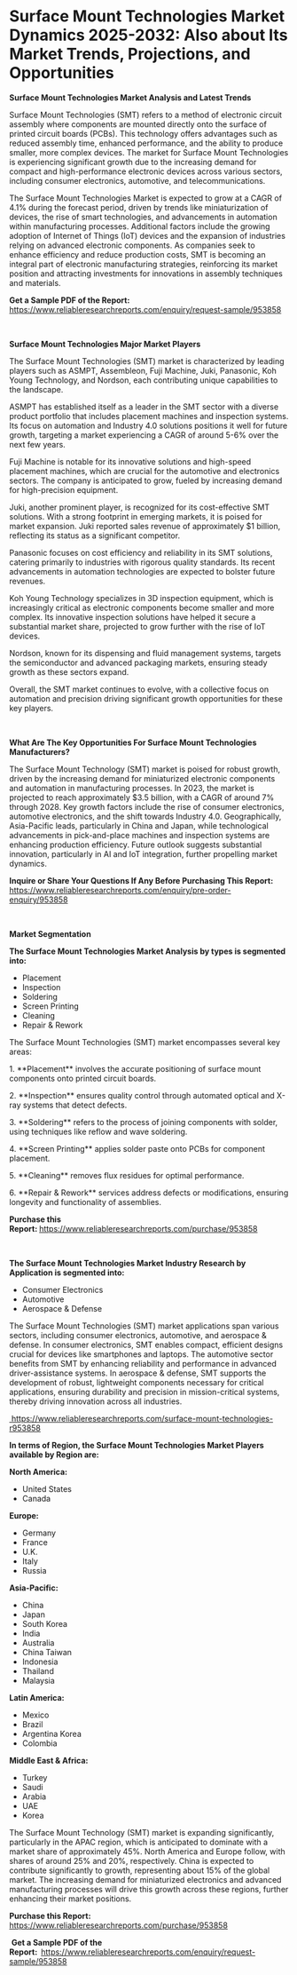 <p><h1>Surface Mount Technologies Market Dynamics 2025-2032: Also about Its Market Trends, Projections, and Opportunities</h1></p><p><strong>Surface Mount Technologies Market Analysis and Latest Trends</strong></p>
<p><p>Surface Mount Technologies (SMT) refers to a method of electronic circuit assembly where components are mounted directly onto the surface of printed circuit boards (PCBs). This technology offers advantages such as reduced assembly time, enhanced performance, and the ability to produce smaller, more complex devices. The market for Surface Mount Technologies is experiencing significant growth due to the increasing demand for compact and high-performance electronic devices across various sectors, including consumer electronics, automotive, and telecommunications.</p><p>The Surface Mount Technologies Market is expected to grow at a CAGR of 4.1% during the forecast period, driven by trends like miniaturization of devices, the rise of smart technologies, and advancements in automation within manufacturing processes. Additional factors include the growing adoption of Internet of Things (IoT) devices and the expansion of industries relying on advanced electronic components. As companies seek to enhance efficiency and reduce production costs, SMT is becoming an integral part of electronic manufacturing strategies, reinforcing its market position and attracting investments for innovations in assembly techniques and materials.</p></p>
<p><strong>Get a Sample PDF of the Report:&nbsp;</strong> <a href="https://www.reliableresearchreports.com/enquiry/request-sample/953858?utm_campaign=3296&utm_medium=2&utm_source=Github&utm_content=ia&utm_term=18042025&utm_id=surface-mount-technologies">https://www.reliableresearchreports.com/enquiry/request-sample/953858</a></p>
<p>&nbsp;</p>
<p><strong>Surface Mount Technologies Major Market Players</strong></p>
<p><p>The Surface Mount Technologies (SMT) market is characterized by leading players such as ASMPT, Assembleon, Fuji Machine, Juki, Panasonic, Koh Young Technology, and Nordson, each contributing unique capabilities to the landscape.</p><p>ASMPT has established itself as a leader in the SMT sector with a diverse product portfolio that includes placement machines and inspection systems. Its focus on automation and Industry 4.0 solutions positions it well for future growth, targeting a market experiencing a CAGR of around 5-6% over the next few years.</p><p>Fuji Machine is notable for its innovative solutions and high-speed placement machines, which are crucial for the automotive and electronics sectors. The company is anticipated to grow, fueled by increasing demand for high-precision equipment. </p><p>Juki, another prominent player, is recognized for its cost-effective SMT solutions. With a strong footprint in emerging markets, it is poised for market expansion. Juki reported sales revenue of approximately $1 billion, reflecting its status as a significant competitor.</p><p>Panasonic focuses on cost efficiency and reliability in its SMT solutions, catering primarily to industries with rigorous quality standards. Its recent advancements in automation technologies are expected to bolster future revenues.</p><p>Koh Young Technology specializes in 3D inspection equipment, which is increasingly critical as electronic components become smaller and more complex. Its innovative inspection solutions have helped it secure a substantial market share, projected to grow further with the rise of IoT devices.</p><p>Nordson, known for its dispensing and fluid management systems, targets the semiconductor and advanced packaging markets, ensuring steady growth as these sectors expand.</p><p>Overall, the SMT market continues to evolve, with a collective focus on automation and precision driving significant growth opportunities for these key players.</p></p>
<p>&nbsp;</p>
<p><strong>What Are The Key Opportunities For Surface Mount Technologies Manufacturers?</strong></p>
<p><p>The Surface Mount Technology (SMT) market is poised for robust growth, driven by the increasing demand for miniaturized electronic components and automation in manufacturing processes. In 2023, the market is projected to reach approximately $3.5 billion, with a CAGR of around 7% through 2028. Key growth factors include the rise of consumer electronics, automotive electronics, and the shift towards Industry 4.0. Geographically, Asia-Pacific leads, particularly in China and Japan, while technological advancements in pick-and-place machines and inspection systems are enhancing production efficiency. Future outlook suggests substantial innovation, particularly in AI and IoT integration, further propelling market dynamics.</p></p>
<p><strong>Inquire or Share Your Questions If Any Before Purchasing This Report:</strong> <a href="https://www.reliableresearchreports.com/enquiry/pre-order-enquiry/953858?utm_campaign=3296&utm_medium=2&utm_source=Github&utm_content=ia&utm_term=18042025&utm_id=surface-mount-technologies">https://www.reliableresearchreports.com/enquiry/pre-order-enquiry/953858</a></p>
<p>&nbsp;</p>
<p><strong>Market Segmentation</strong></p>
<p><strong>The Surface Mount Technologies Market Analysis by types is segmented into:</strong></p>
<p><ul><li>Placement</li><li>Inspection</li><li>Soldering</li><li>Screen Printing</li><li>Cleaning</li><li>Repair & Rework</li></ul></p>
<p><p>The Surface Mount Technologies (SMT) market encompasses several key areas: </p><p>1. **Placement** involves the accurate positioning of surface mount components onto printed circuit boards.</p><p>2. **Inspection** ensures quality control through automated optical and X-ray systems that detect defects.</p><p>3. **Soldering** refers to the process of joining components with solder, using techniques like reflow and wave soldering.</p><p>4. **Screen Printing** applies solder paste onto PCBs for component placement.</p><p>5. **Cleaning** removes flux residues for optimal performance. </p><p>6. **Repair & Rework** services address defects or modifications, ensuring longevity and functionality of assemblies.</p></p>
<p><strong>Purchase this Report:&nbsp;</strong><a href="https://www.reliableresearchreports.com/purchase/953858?utm_campaign=3296&utm_medium=2&utm_source=Github&utm_content=ia&utm_term=18042025&utm_id=surface-mount-technologies">https://www.reliableresearchreports.com/purchase/953858</a></p>
<p>&nbsp;</p>
<p><strong>The Surface Mount Technologies Market Industry Research by Application is segmented into:</strong></p>
<p><ul><li>Consumer Electronics</li><li>Automotive</li><li>Aerospace & Defense</li></ul></p>
<p><p>The Surface Mount Technologies (SMT) market applications span various sectors, including consumer electronics, automotive, and aerospace & defense. In consumer electronics, SMT enables compact, efficient designs crucial for devices like smartphones and laptops. The automotive sector benefits from SMT by enhancing reliability and performance in advanced driver-assistance systems. In aerospace & defense, SMT supports the development of robust, lightweight components necessary for critical applications, ensuring durability and precision in mission-critical systems, thereby driving innovation across all industries.</p></p>
<p><a href="https://www.reliableresearchreports.com/surface-mount-technologies-r953858?utm_campaign=3296&utm_medium=2&utm_source=Github&utm_content=ia&utm_term=18042025&utm_id=surface-mount-technologies">&nbsp;https://www.reliableresearchreports.com/surface-mount-technologies-r953858</a></p>
<p><strong>In terms of Region, the Surface Mount Technologies Market Players available by Region are:</strong></p>
<p>
    <p> <strong> North America: </strong>
        <ul>
            <li>United States</li>
            <li>Canada</li>
        </ul>
        </p> 
    <p> <strong> Europe: </strong>
        <ul>
            <li>Germany</li>
            <li>France</li>
            <li>U.K.</li>
            <li>Italy</li>
            <li>Russia</li>
        </ul>
        </p> 
    <p> <strong> Asia-Pacific: </strong>
        <ul>
            <li>China</li>
            <li>Japan</li>
            <li>South Korea</li>
            <li>India</li>
            <li>Australia</li>
            <li>China Taiwan</li>
            <li>Indonesia</li>
            <li>Thailand</li>
            <li>Malaysia</li>
        </ul>
        </p> 
    <p> <strong> Latin America: </strong>
        <ul>
            <li>Mexico</li>
            <li>Brazil</li>
            <li>Argentina Korea</li>
            <li>Colombia</li>
        </ul>
        </p> 
    <p> <strong> Middle East & Africa: </strong>
        <ul>
            <li>Turkey</li>
            <li>Saudi</li>
            <li>Arabia</li>
            <li>UAE</li>
            <li>Korea</li>
        </ul>
    </p>
    </p>
<p><p>The Surface Mount Technology (SMT) market is expanding significantly, particularly in the APAC region, which is anticipated to dominate with a market share of approximately 45%. North America and Europe follow, with shares of around 25% and 20%, respectively. China is expected to contribute significantly to growth, representing about 15% of the global market. The increasing demand for miniaturized electronics and advanced manufacturing processes will drive this growth across these regions, further enhancing their market positions.</p></p>
<p><strong>Purchase this Report: </strong><a href="https://www.reliableresearchreports.com/purchase/953858?utm_campaign=3296&utm_medium=2&utm_source=Github&utm_content=ia&utm_term=18042025&utm_id=surface-mount-technologies">https://www.reliableresearchreports.com/purchase/953858</a></p>
<p>&nbsp;<strong>Get a Sample PDF of the Report:&nbsp;&nbsp;</strong><a href="https://www.reliableresearchreports.com/enquiry/request-sample/953858?utm_campaign=3296&utm_medium=2&utm_source=Github&utm_content=ia&utm_term=18042025&utm_id=surface-mount-technologies">https://www.reliableresearchreports.com/enquiry/request-sample/953858</a></p>
<p><strong></strong></p>
<p><p></p><p></p><p></p></p>